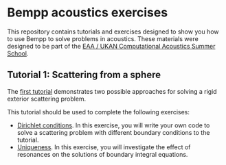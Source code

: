 # Bempp acoustics exercises

This repository contains tutorials and exercises designed to show you how to use Bempp to solve problems in acoustics.
These materials were designed to be part of the [EAA / UKAN Computational Acoustics Summer School](https://acoustics.ac.uk/events/4468/).

## Tutorial 1: Scattering from a sphere
The [first tutorial](https://nbviewer.jupyter.org/github/mscroggs/bempp-acoustic-tutorials/blob/main/tutorials/1_sphere_scatterer.ipynb)
demonstrates two possible approaches for solving a rigid exterior scattering problem.

This tutorial should be used to complete the following exercises:

- [Dirichlet conditions](https://nbviewer.jupyter.org/github/mscroggs/bempp-acoustic-tutorials/blob/main/exercises/1a_sphere_scatterer.ipynb).
  In this exercise, you will write your own code to solve a scattering problem with different boundary conditions to the tutorial.
- [Uniqueness](https://nbviewer.jupyter.org/github/mscroggs/bempp-acoustic-tutorials/blob/main/exercises/1b_uniqueness.ipynb).
  In this exercise, you will investigate the effect of resonances on the solutions of boundary integral equations.
